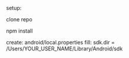 setup:

clone repo

npm install


create: android/local.properties
fill: sdk.dir = /Users/YOUR_USER_NAME/Library/Android/sdk
